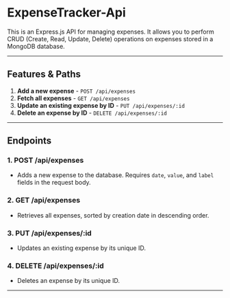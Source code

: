 # ExpenseTracker-Api

This is an Express.js API for managing expenses. It allows you to perform CRUD (Create, Read, Update, Delete) operations on expenses stored in a MongoDB database.

---

## Features & Paths
1. **Add a new expense** - `POST /api/expenses`
2. **Fetch all expenses** - `GET /api/expenses`
3. **Update an existing expense by ID** - `PUT /api/expenses/:id`
4. **Delete an expense by ID** - `DELETE /api/expenses/:id`

---

## Endpoints

### 1. **POST /api/expenses**
- Adds a new expense to the database. Requires `date`, `value`, and `label` fields in the request body.

### 2. **GET /api/expenses**
- Retrieves all expenses, sorted by creation date in descending order.

### 3. **PUT /api/expenses/:id**
- Updates an existing expense by its unique ID. 

### 4. **DELETE /api/expenses/:id**
- Deletes an expense by its unique ID.

---
